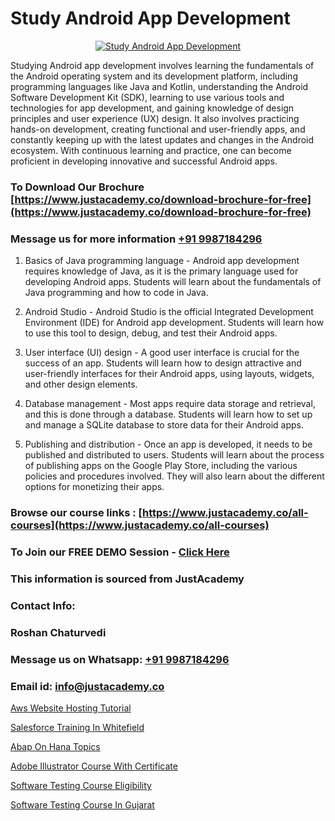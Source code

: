 # Study Android App Development

<p align="center">
  <a href="https://justacademy.co/course-detail/android-app-development">
    <img src="https://justacademy.co/storage2/course_image/1676635923_course_image.webp" alt="Study Android App Development">
  </a>
</p>


Studying Android app development involves learning the fundamentals of the Android operating system and its development platform, including programming languages like Java and Kotlin, understanding the Android Software Development Kit (SDK), learning to use various tools and technologies for app development, and gaining knowledge of design principles and user experience (UX) design. It also involves practicing hands-on development, creating functional and user-friendly apps, and constantly keeping up with the latest updates and changes in the Android ecosystem. With continuous learning and practice, one can become proficient in developing innovative and successful Android apps. 
### To Download Our Brochure [https://www.justacademy.co/download-brochure-for-free](https://www.justacademy.co/download-brochure-for-free)
### Message us for more information [+91 9987184296](https://api.whatsapp.com/send?phone=919987184296)
1) Basics of Java programming language - Android app development requires knowledge of Java, as it is the primary language used for developing Android apps. Students will learn about the fundamentals of Java programming and how to code in Java.

2) Android Studio - Android Studio is the official Integrated Development Environment (IDE) for Android app development. Students will learn how to use this tool to design, debug, and test their Android apps.

3) User interface (UI) design - A good user interface is crucial for the success of an app. Students will learn how to design attractive and user-friendly interfaces for their Android apps, using layouts, widgets, and other design elements.

4) Database management - Most apps require data storage and retrieval, and this is done through a database. Students will learn how to set up and manage a SQLite database to store data for their Android apps.

5) Publishing and distribution - Once an app is developed, it needs to be published and distributed to users. Students will learn about the process of publishing apps on the Google Play Store, including the various policies and procedures involved. They will also learn about the different options for monetizing their apps.

### Browse our course links : [https://www.justacademy.co/all-courses](https://www.justacademy.co/all-courses) 
### To Join our FREE DEMO Session - [Click Here](https://www.justacademy.co/register-for-course-demo)


### This information is sourced from JustAcademy
### Contact Info:
### Roshan Chaturvedi
### Message us on Whatsapp: [+91 9987184296](https://api.whatsapp.com/send?phone=919987184296)
### Email id: [info@justacademy.co](mailto:info@justacademy.co)
                
[Aws Website Hosting Tutorial](https://www.linkedin.com/pulse/aws-website-hosting-tutorial-software-training-mountain-view-1jiae?trackingId=mUsTDRN%2BB2p3PRzq73IA7Q%3D%3D&lipi=urn%3Ali%3Apage%3Aorganization_admin_admin_feed_index%3B396a4c81-0a90-47a5-ad5c-c37fd268bc2b)

[Salesforce Training In Whitefield](https://www.linkedin.com/pulse/salesforce-training-whitefield-justacademy-liverpool-twx0f?trackingId=uZAnl6x8bpx2ur6M9Bry8Q%3D%3D&lipi=urn%3Ali%3Apage%3Ad_flagship3_company_admin%3B%2B7NXH4oxSQ2PhivsxtvsGw%3D%3D)

[Abap On Hana Topics](https://medium.com/@roneet705/abap-on-hana-topics-1e2e5d5ecd9f)

[Adobe Illustrator Course With Certificate](https://medium.com/@prempja40/adobe-illustrator-course-with-certificate-cca8c5f958e0)

[Software Testing Course Eligibility](https://justacademyin.github.io/justacademy/software-testing-course-eligibility)

[Software Testing Course In Gujarat](https://justacademyin.github.io/justacademy/software-testing-course-in-gujarat)

